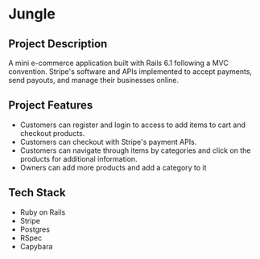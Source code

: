 # Jungle

## Project Description
A mini e-commerce application built with Rails 6.1 following a MVC convention. Stripe's software and APIs implemented to accept payments, send payouts, and manage their businesses online. 

## Project Features
* Customers can register and login to access to add items to cart and checkout products.
* Customers can checkout with Stripe's payment APIs.
* Customers can navigate through items by categories and click on the products for additional information.
* Owners can add more products and add a category to it

## Tech Stack
* Ruby on Rails
* Stripe
* Postgres
* RSpec
* Capybara

